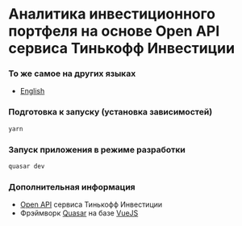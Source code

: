 # Аналитика инвестиционного портфеля на основе Open API сервиса Тинькофф Инвестиции

### То же самое на других языках

* [English](README.md)

### Подготовка к запуску (установка зависимостей)
```bash
yarn
```

### Запуск приложения в режиме разработки
```bash
quasar dev
```

### Дополнительная информация

* [Open API](https://tinkoffcreditsystems.github.io/invest-openapi/) сервиса Тинькофф Инвестиции
* Фрэймворк [Quasar](https://quasar.dev/) на базе [VueJS](https://v3.vuejs.org/)
